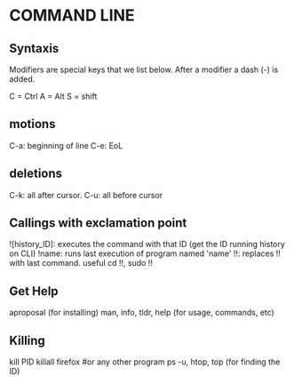 # COMMAND LINE

## Syntaxis   
Modifiers are special keys that we list below.
After a modifier a dash (-) is added.    

C =  Ctrl
A = Alt
S = shift

## motions
C-a: beginning of line
C-e: EoL

## deletions
C-k: all after cursor.
C-u: all before cursor

## Callings with exclamation point
![history_ID]: executes the command with that ID (get the ID running history on CLI)
!name: runs last execution of program named 'name'
!!: replaces !! with last command.
useful cd !!, sudo !!

## Get Help
aproposal (for installing)
man, info, tldr, help (for usage, commands, etc)

## Killing
kill PID
killall firefox #or any other program
ps -u, htop, top (for finding the ID)


